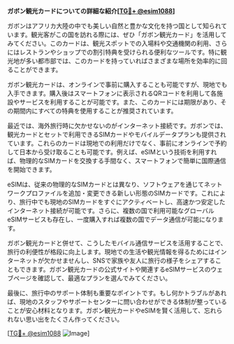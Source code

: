 **ガボン観光カードについての詳細な紹介[[TG💪+ @esim1088](https://t.me/s/esim1088)]**

ガボンはアフリカ大陸の中でも美しい自然と豊かな文化を持つ国として知られています。観光客がこの国を訪れる際には、ぜひ「ガボン観光カード」を活用してみてください。このカードは、観光スポットでの入場料や交通機関の利用、さらにはレストランやショップでの割引特典を受けられる便利なツールです。特に観光地が多い都市部では、このカードを持っていればさまざまな場所を効率的に回ることができます。

ガボン観光カードは、オンラインで事前に購入することも可能ですが、現地でも入手できます。購入後はスマートフォンに表示されるQRコードを利用して各施設やサービスを利用することが可能です。また、このカードには期限があり、その期間内にすべての特典を使用することが推奨されています。

最近では、海外旅行時に欠かせないのがインターネット接続です。ガボンでは、観光カードとセットで利用できるSIMカードやモバイルデータプランも提供されています。これらのカードは現地での利用だけでなく、事前にオンラインで予約して日本から受け取ることも可能です。例えば、eSIMという技術を利用すれば、物理的なSIMカードを交換する手間なく、スマートフォンで簡単に国際通信を開始できます。

eSIMは、従来の物理的なSIMカードとは異なり、ソフトウェアを通じてネットワークプロファイルを追加・変更できる新しい形態のSIMカードです。これにより、旅行中でも現地のSIMカードをすぐにアクティベートし、高速かつ安定したインターネット接続が可能です。さらに、複数の国で利用可能なグローバルeSIMサービスも存在し、一度購入すれば複数の国でデータ通信が可能になります。

ガボン観光カードと併せて、こうしたモバイル通信サービスを活用することで、旅行の利便性が格段に向上します。現地での生活や観光情報を得るためにはインターネットが欠かせませんし、SNSで家族や友人に旅行の様子をシェアすることもできます。ガボン観光カードの公式サイトや関連するeSIMサービスのウェブページを確認して、最適なプランを選んでみてください。

最後に、旅行中のサポート体制も重要なポイントです。もし何かトラブルがあれば、現地のスタッフやサポートセンターに問い合わせができる体制が整っていることが安心材料となります。ガボン観光カードやeSIMを賢く活用して、忘れられない思い出をたくさん作ってください。

[[TG💪+ @esim1088](https://t.me/s/esim1088) ![Image](https://i.postimg.cc/Y0z9fWf4/image.png)]